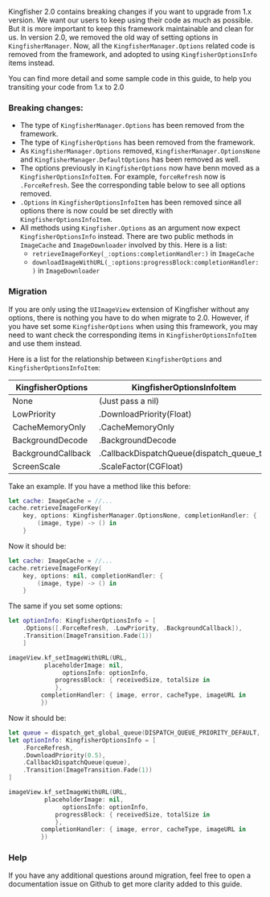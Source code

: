 Kingfisher 2.0 contains breaking changes if you want to upgrade from 1.x version. We want our users to keep using their code as much as possible. But it is more important to keep this framework maintainable and clean for us. In version 2.0, we removed the old way of setting options in `KingfisherManager`. Now, all the `KingfisherManager.Options` related code is removed from the framework, and adopted to using `KingfisherOptionsInfo` items instead.

You can find more detail and some sample code in this guide, to help you transiting your code from 1.x to 2.0

### Breaking changes:

* The type of `KingfisherManager.Options` has been removed from the framework.
* The type of `KingfisherOptions` has been removed from the framework.
* As `KingfisherManager.Options` removed, `KingfisherManager.OptionsNone` and `KingfisherManager.DefaultOptions` has been removed as well.
* The options previously in `KingfisherOptions` now have benn moved as a `KingfisherOptionsInfoItem`. For example, `forceRefresh` now is `.ForceRefresh`. See the corresponding table below to see all options removed.
* `.Options` in `KingfisherOptionsInfoItem` has been removed since all options there is now could be set directly with `KingfisherOptionsInfoItem`.
* All methods using `Kingfisher.Options` as an argument now expect `KingfisherOptionsInfo` instead. There are two public methods in `ImageCache` and `ImageDownloader` involved by this. Here is a list:
	* `retrieveImageForKey(_:options:completionHandler:)` in `ImageCache`
	* `downloadImageWithURL(_:options:progressBlock:completionHandler:)` in `ImageDownloader`


### Migration

If you are only using the `UIImageView` extension of Kingfisher without any options, there is nothing you have to do when migrate to 2.0. However, if you have set some `KingfisherOptions` when using this framework, you may need to want check the corresponding items in `KingfisherOptionsInfoItem` and use them instead.

Here is a list for the relationship between `KingfisherOptions` and `KingfisherOptionsInfoItem`:

| KingfisherOptions  | KingfisherOptionsInfoItem                          |
| ------------------ | -------------------------------------------------  |
| None               |  (Just pass a nil)                                 |
| LowPriority  		|	.DownloadPriority(Float)                          |
| CacheMemoryOnly  	|	.CacheMemoryOnly                                  |
| BackgroundDecode  	|	.BackgroundDecode                                 |
| BackgroundCallback |	.CallbackDispatchQueue(dispatch_queue_t?)         |
| ScreenScale     	|	.ScaleFactor(CGFloat)                             |

Take an example. If you have a method like this before: 

```swift
let cache: ImageCache = //...
cache.retrieveImageForKey(
	key, options: KingfisherManager.OptionsNone, completionHandler: { 
	    (image, type) -> () in
	}
```

Now it should be:

```swift
let cache: ImageCache = //...
cache.retrieveImageForKey(
	key, options: nil, completionHandler: { 
	    (image, type) -> () in
	}
```

The same if you set some options:

```swift
let optionInfo: KingfisherOptionsInfo = [
    .Options([.ForceRefresh, .LowPriority, .BackgroundCallback]), 
    .Transition(ImageTransition.Fade(1))
    ]

imageView.kf_setImageWithURL(URL, 
          placeholderImage: nil,
               optionsInfo: optionInfo,
             progressBlock: { receivedSize, totalSize in
             },
         completionHandler: { image, error, cacheType, imageURL in
         })
```

Now it should be:

```swift
let queue = dispatch_get_global_queue(DISPATCH_QUEUE_PRIORITY_DEFAULT, 0)
let optionInfo: KingfisherOptionsInfo = [
    .ForceRefresh,
    .DownloadPriority(0.5),
    .CallbackDispatchQueue(queue),
    .Transition(ImageTransition.Fade(1))
]

imageView.kf_setImageWithURL(URL, 
          placeholderImage: nil,
               optionsInfo: optionInfo,
             progressBlock: { receivedSize, totalSize in
             },
         completionHandler: { image, error, cacheType, imageURL in
         })
```

### Help

If you have any additional questions around migration, feel free to open a documentation issue on Github to get more clarity added to this guide.

